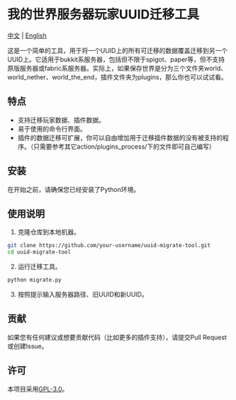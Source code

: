 # 我的世界服务器玩家UUID迁移工具
[中文](README.md) | [English](README_EN.md)

这是一个简单的工具，用于将一个UUID上的所有可迁移的数据覆盖迁移到另一个UUID上。它适用于bukkit系服务器，包括但不限于spigot、paper等，但不支持原版服务器或fabric系服务器。实际上，如果保存世界是分为三个文件夹world、world_nether、world_the_end，插件文件夹为plugins，那么你也可以试试看。

## 特点
- 支持迁移玩家数据、插件数据。
- 易于使用的命令行界面。
- 插件的数据迁移可扩展，你可以自由增加用于迁移插件数据的没有被支持的程序。（只需要参考其它action/plugins_process/下的文件即可自己编写）

## 安装

在开始之前，请确保您已经安装了Python环境。

## 使用说明

1. 克隆仓库到本地机器。
```bash
git clone https://github.com/your-username/uuid-migrate-tool.git
cd uuid-migrate-tool
```

2. 运行迁移工具。
```bash
python migrate.py
```

3. 按照提示输入服务器路径、旧UUID和新UUID。

## 贡献

如果您有任何建议或想要贡献代码（比如更多的插件支持），请提交Pull Request或创建Issue。

## 许可

本项目采用[GPL-3.0](LICENSE)。
